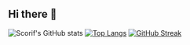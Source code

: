 ## Hi there 👋

<!--
**Scorif/Scorif** is a ✨ _special_ ✨ repository because its `README.md` (this file) appears on your GitHub profile.

Here are some ideas to get you started:

- 🔭 I’m currently working on ...
- 🌱 I’m currently learning ...
- 👯 I’m looking to collaborate on ...
- 🤔 I’m looking for help with ...
- 💬 Ask me about ...
- 📫 How to reach me: ...
- 😄 Pronouns: ...
- ⚡ Fun fact: ...
-->
![Scorif's GitHub stats](https://github-readme-stats.vercel.app/api?username=scorif&show_icons=true&theme=github-dark&hide=username)
[![Top Langs](https://github-readme-stats.vercel.app/api/top-langs/?username=scorif&theme=github-dark)](https://github.com/scorif/github-readme-stats)
[![GitHub Streak](https://streak-stats.demolab.com/?user=scorif&theme=github-dark)](https://git.io/streak-stats)
